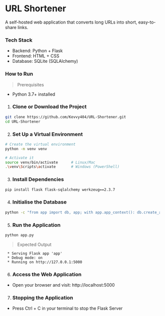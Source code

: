 # URL Shortener

A self-hosted web application that converts long URLs into short, easy-to-share links.

### Tech Stack
- Backend: Python + Flask
- Frontend: HTML + CSS
- Database: SQLite (SQLAlchemy)

### How to Run
> Prerequisites
- Python 3.7+ installed

1. ### Clone or Download the Project

```bash
git clone https://github.com/Kevvy404/URL-Shortener.git
cd URL-Shortener
```

2. ### Set Up a Virtual Environment 
```bash
# Create the virtual environment
python -m venv venv

# Activate it
source venv/bin/activate      # Linux/Mac
.\venv\Scripts\activate       # Windows (PowerShell)
```

3. ### Install Dependencies
```bash
pip install flask flask-sqlalchemy werkzeug==2.3.7
```

4. ### Initialise the Database
```bash
python -c "from app import db, app; with app.app_context(): db.create_all()"
```

5. ### Run the Application
```bash
python app.py
```
> Expected Output
``` 
 * Serving Flask app 'app'
 * Debug mode: on
 * Running on http://127.0.0.1:5000 
 ```

6. ### Access the Web Application
- Open your browser and visit: http://localhost:5000

7. ### Stopping the Application
- Press Ctrl + C in your terminal to stop the Flask Server
